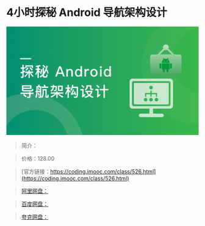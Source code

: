 # 4小时探秘 Android 导航架构设计

![img](../../assets/60fe4896095d19b205400304.png)

> 简介：

> 价格：128.00

> [官方链接：https://coding.imooc.com/class/526.html](https://coding.imooc.com/class/526.html)

> [阿里网盘：]()

> [百度网盘：]()

> [夸克网盘：]()
